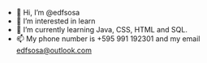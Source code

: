 - 👋 Hi, I’m @edfsosa
- 👀 I’m interested in learn
- 🌱 I’m currently learning Java, CSS, HTML and SQL.
- 📫 My phone number is +595 991 192301 and my email edfsosa@outlook.com

<!---
edfsosa/edfsosa is a ✨ special ✨ repository because its `README.md` (this file) appears on your GitHub profile.
You can click the Preview link to take a look at your changes.
--->
